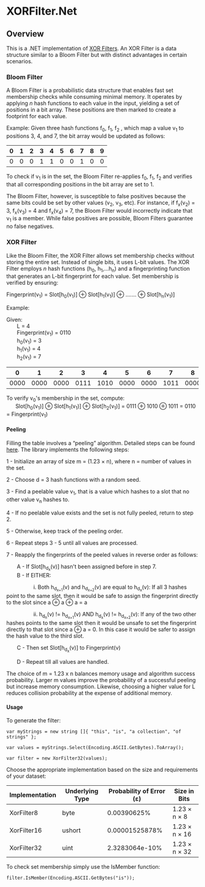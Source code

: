 # XORFilter.Net

## Overview

This is a .NET implementation of [XOR Filters](https://arxiv.org/pdf/1912.08258.pdf). An XOR Filter is a data structure similar to a Bloom Filter but with distinct advantages in certain scenarios.

### Bloom Filter

A Bloom Filter is a probabilistic data structure that enables fast set membership checks while consuming minimal memory. It operates by applying *n* hash functions to each value in the input, yielding a set of positions in a bit array. These positions are then marked to create a footprint for each value.

Example: Given three hash functions  f<sub>0</sub>, f<sub>1</sub>, f<sub>2</sub> , which map a value  v<sub>1</sub>  to positions 3, 4, and 7, the bit array would be updated as follows:

| 0 | 1 | 2 | 3 | 4 | 5 | 6 | 7 | 8 | 9 |
| - | - | - | - | - | - | - | - | - | - |
| 0 | 0 | 0 | 1 | 1 | 0 | 0 | 1 | 0 | 0 |

To check if  v<sub>1</sub>  is in the set, the Bloom Filter re-applies  f<sub>0</sub>, f<sub>1</sub>, f<sub>2</sub>  and verifies that all corresponding positions in the bit array are set to 1.

The Bloom Filter, however, is susceptible to false positives because the same bits could be set by other values (v<sub>2</sub>, v<sub>3</sub>, etc). For instance, if  f<sub>x</sub>(v<sub>2</sub>) = 3, f<sub>x</sub>(v<sub>3</sub>) = 4 and f<sub>x</sub>(v<sub>4</sub>) = 7, the Bloom Filter would incorrectly indicate that  v<sub>1</sub>  is a member. While false positives are possible, Bloom Filters guarantee no false negatives.


### XOR Filter

Like the Bloom Filter, the XOR Filter allows set membership checks without storing the entire set. Instead of single bits, it uses L-bit values. The XOR Filter employs *n* hash functions (h<sub>0</sub>, h<sub>1</sub>,...h<sub>n</sub>) and a fingerprinting function that generates an L-bit fingerprint for each value. Set membership is verified by ensuring:

Fingerprint(v<sub>1</sub>) = Slot[h<sub>0</sub>(v<sub>1</sub>)] ⊕ Slot[h<sub>1</sub>(v<sub>1</sub>)] ⊕  ....... ⊕  Slot[h<sub>n</sub>(v<sub>1</sub>)]


Example:

Given: <br/>
    &nbsp;&nbsp;&nbsp;&nbsp;&nbsp;&nbsp; L = 4 <br/>
    &nbsp;&nbsp;&nbsp;&nbsp;&nbsp;&nbsp; Fingerprint(v<sub>1</sub>) = 0110 <br/>
    &nbsp;&nbsp;&nbsp;&nbsp;&nbsp;&nbsp; h<sub>0</sub>(v<sub>1</sub>) = 3 <br/> 
    &nbsp;&nbsp;&nbsp;&nbsp;&nbsp;&nbsp; h<sub>1</sub>(v<sub>1</sub>) = 4 <br/> 
    &nbsp;&nbsp;&nbsp;&nbsp;&nbsp;&nbsp; h<sub>2</sub>(v<sub>1</sub>) = 7

| 0 | 1 | 2 | 3 | 4 | 5 | 6 | 7 | 8 | 9 |
| - | - | - | - | - | - | - | - | - | - |
| 0000 | 0000 | 0000 | 0111 | 1010 | 0000 | 0000 | 1011 | 0000 | 0000 |

To verify v<sub>0</sub>'s membership in the set, compute:<br/>
    &nbsp;&nbsp;&nbsp;&nbsp;&nbsp;&nbsp;Slot[h<sub>0</sub>(v<sub>1</sub>)] ⊕ Slot[h<sub>1</sub>(v<sub>1</sub>)] ⊕ Slot[h<sub>2</sub>(v<sub>1</sub>)]
 = 0111 ⊕ 1010 ⊕ 1011 = 0110 = Fingerprint(v<sub>1</sub>)
<br/>

#### Peeling

Filling the table involves a “peeling” algorithm. Detailed steps can be found <a href="https://web.stanford.edu/class/archive/cs/cs166/cs166.1216/lectures/13/Slides13.pdf#page=57">here</a>. The library implements the following steps:

1 - Initialize an array of size m = (1.23 × n), where n = number of values in the set.

2 - Choose d = 3 hash functions with a random seed.

3 - Find a peelable value v<sub>1</sub>, that is a value which hashes to a slot that no other value v<sub>n</sub> hashes to.

4 - If no peelable value exists and the set is not fully peeled, return to step 2.

5 - Otherwise, keep track of the peeling order.

6 - Repeat steps 3 - 5 until all values are processed.

7 - Reapply the fingerprints of the peeled values in reverse order as follows:

&nbsp;&nbsp;&nbsp;&nbsp;&nbsp;&nbsp; A - If Slot[h<sub>d<sub>x</sub></sub>(v)] hasn't been assigned before in step 7. <br/>
&nbsp;&nbsp;&nbsp;&nbsp;&nbsp;&nbsp; B - If EITHER: <br/>

&nbsp;&nbsp;&nbsp;&nbsp;&nbsp;&nbsp;&nbsp;&nbsp;&nbsp;&nbsp;&nbsp;&nbsp;&nbsp;&nbsp;&nbsp;&nbsp;&nbsp;&nbsp;i. Both h<sub>d<sub>x+1</sub></sub>(v) and h<sub>d<sub>x+2</sub></sub>(v) are equal to h<sub>d<sub>x</sub></sub>(v): If all 3 hashes point to the same slot, then it would be safe to assign the fingerprint directly to the slot since a ⊕ a ⊕ a = a <br/>

&nbsp;&nbsp;&nbsp;&nbsp;&nbsp;&nbsp;&nbsp;&nbsp;&nbsp;&nbsp;&nbsp;&nbsp;&nbsp;&nbsp;&nbsp;&nbsp;&nbsp;&nbsp;ii. h<sub>d<sub>n</sub></sub>(v) != h<sub>d<sub>x+1</sub></sub>(v) AND h<sub>d<sub>x</sub></sub>(v) != h<sub>d<sub>x+2</sub></sub>(v): If any of the two other hashes points to the same slot then it would be unsafe to set the fingerprint directly to that slot since a ⊕ a = 0. In this case it would be safer to assign the hash value to the third slot.

&nbsp;&nbsp;&nbsp;&nbsp;&nbsp;&nbsp; C - Then set Slot[h<sub>d<sub>x</sub></sub>(v)] to Fingerprint(v) <br/>

&nbsp;&nbsp;&nbsp;&nbsp;&nbsp;&nbsp; D - Repeat till all values are handled.

The choice of m = 1.23 x n  balances memory usage and algorithm success probability. Larger m values improve the probability of a successful peeling but increase memory consumption. Likewise, choosing a higher value for L reduces collision probability at the expense of additional memory.

#### Usage

To generate the filter:

```
var myStrings = new string []{ "this", "is", "a collection", "of strings" };

var values = myStrings.Select(Encoding.ASCII.GetBytes).ToArray();

var filter = new XorFilter32(values);
```

Choose the appropriate implementation based on the size and requirements of your dataset:

| Implementation | Underlying Type | Probability of Error (ε) | Size in Bits |
| - | - | - | - |
| XorFilter8 | byte | 0.00390625% | 1.23 × n × 8 |
| XorFilter16 | ushort | 0.00001525878% | 1.23 × n × 16 |
| XorFilter32 | uint | 2.3283064e-10% | 1.23 × n × 32 |

To check set membership simply use the IsMember function:

```
filter.IsMember(Encoding.ASCII.GetBytes("is"));
```
